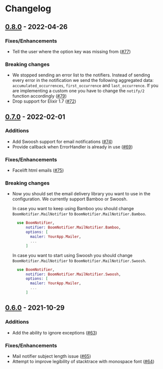 # Changelog

## [0.8.0] - 2022-04-26

### Fixes/Enhancements
* Tell the user where the option key was missing from ([#77])

### Breaking changes
* We stopped sending an error list to the notifiers. Instead of sending every
 error in the notification we send the following aggregated data:
 `accumulated_occurrences`, `first_occurrence` and `last_occurrence`.
 If you are implementing a custom one you have to change the `notify/2`
 function accordingly ([#79])
* Drop support for Elixir 1.7 ([#72])

## [0.7.0] - 2022-02-01

### Additions

* Add Swoosh support for email notifications ([#74])
* Provide callback when ErrorHandler is already in use ([#69])

### Fixes/Enhancements

* Facelift html emails ([#75])

### Breaking changes
* Now you should set the email delivery library you want to use in the
  configuration. We currently support Bamboo or Swoosh.

  In case you want to keep using Bamboo you should change
  `BoomNotifier.MailNotifier` to `BoomNotifier.MailNotifier.Bamboo`.

    ```elixir
      use BoomNotifier,
          notifier: BoomNotifier.MailNotifier.Bamboo,
          options: [
            mailer: YourApp.Mailer,
            ...
          ]
    ```

    In case you want to start using Swoosh you should change
    `BoomNotifier.MailNotifier` to `BoomNotifier.MailNotifier.Swoosh`.
    ```elixir
      use BoomNotifier,
          notifier: BoomNotifier.MailNotifier.Swoosh,
          options: [
            mailer: YourApp.Mailer,
            ...
          ]
    ```

## [0.6.0] - 2021-10-29

### Additions

* Add the ability to ignore exceptions ([#63])

### Fixes/Enhancements

* Mail notifier subject length issue ([#65])
* Attempt to improve legibility of stacktrace with monospace font ([#64])

[#79]: https://github.com/wyeworks/boom/pull/79
[#77]: https://github.com/wyeworks/boom/pull/77
[#72]: https://github.com/wyeworks/boom/pull/72
[#74]: https://github.com/wyeworks/boom/pull/74
[#75]: https://github.com/wyeworks/boom/pull/75
[#69]: https://github.com/wyeworks/boom/pull/69
[#65]: https://github.com/wyeworks/boom/pull/65
[#64]: https://github.com/wyeworks/boom/pull/64
[#63]: https://github.com/wyeworks/boom/pull/63

[0.8.0]: https://github.com/wyeworks/boom/compare/v0.7.0...v0.8.0
[0.7.0]: https://github.com/wyeworks/boom/compare/v0.6.0...v0.7.0
[0.6.0]: https://github.com/wyeworks/boom/compare/v0.5.0...v0.6.0
